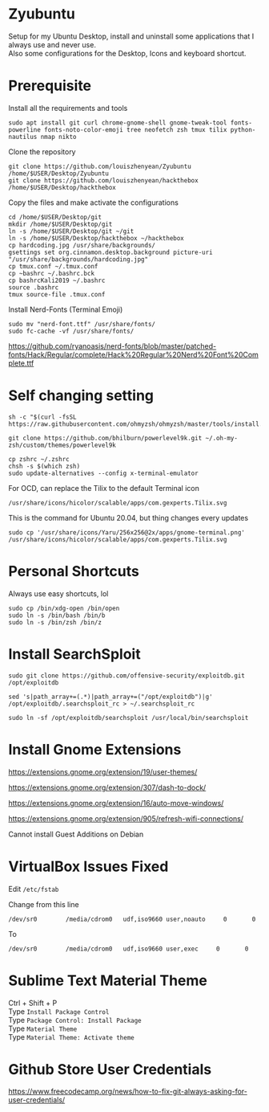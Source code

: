 # Zyubuntu
Setup for my Ubuntu Desktop, install and uninstall some applications that I always use and never use.  
Also some configurations for the Desktop, Icons and keyboard shortcut.  

# Prerequisite
Install all the requirements and tools  
```
sudo apt install git curl chrome-gnome-shell gnome-tweak-tool fonts-powerline fonts-noto-color-emoji tree neofetch zsh tmux tilix python-nautilus nmap nikto 
````

Clone the repository
```
git clone https://github.com/louiszhenyean/Zyubuntu /home/$USER/Desktop/Zyubuntu
git clone https://github.com/louiszhenyean/hackthebox /home/$USER/Desktop/hackthebox
```

Copy the files and make activate the configurations
```
cd /home/$USER/Desktop/git
mkdir /home/$USER/Desktop/git
ln -s /home/$USER/Desktop/git ~/git
ln -s /home/$USER/Desktop/hackthebox ~/hackthebox  
cp hardcoding.jpg /usr/share/backgrounds/
gsettings set org.cinnamon.desktop.background picture-uri "/usr/share/backgrounds/hardcoding.jpg"
cp tmux.conf ~/.tmux.conf
cp ~bashrc ~/.bashrc.bck
cp bashrcKali2019 ~/.bashrc
source .bashrc
tmux source-file .tmux.conf
```

Install Nerd-Fonts (Terminal Emoji)  
```
sudo mv "nerd-font.ttf" /usr/share/fonts/
sudo fc-cache -vf /usr/share/fonts/
```
https://github.com/ryanoasis/nerd-fonts/blob/master/patched-fonts/Hack/Regular/complete/Hack%20Regular%20Nerd%20Font%20Complete.ttf

# Self changing setting
```
sh -c "$(curl -fsSL https://raw.githubusercontent.com/ohmyzsh/ohmyzsh/master/tools/install.sh)"
```

```
git clone https://github.com/bhilburn/powerlevel9k.git ~/.oh-my-zsh/custom/themes/powerlevel9k
```

```
cp zshrc ~/.zshrc
chsh -s $(which zsh)
sudo update-alternatives --config x-terminal-emulator
```

For OCD, can replace the Tilix to the default Terminal icon  
```
/usr/share/icons/hicolor/scalable/apps/com.gexperts.Tilix.svg
```

This is the command for Ubuntu 20.04, but thing changes every updates  
```
sudo cp '/usr/share/icons/Yaru/256x256@2x/apps/gnome-terminal.png' /usr/share/icons/hicolor/scalable/apps/com.gexperts.Tilix.svg
```

# Personal Shortcuts
Always use easy shortcuts, lol
```
sudo cp /bin/xdg-open /bin/open
sudo ln -s /bin/bash /bin/b
sudo ln -s /bin/zsh /bin/z 
```

# Install SearchSploit
```
sudo git clone https://github.com/offensive-security/exploitdb.git /opt/exploitdb
```

```
sed 's|path_array+=(.*)|path_array+=("/opt/exploitdb")|g' /opt/exploitdb/.searchsploit_rc > ~/.searchsploit_rc
```

```
sudo ln -sf /opt/exploitdb/searchsploit /usr/local/bin/searchsploit
```


# Install Gnome Extensions
https://extensions.gnome.org/extension/19/user-themes/

https://extensions.gnome.org/extension/307/dash-to-dock/

https://extensions.gnome.org/extension/16/auto-move-windows/

https://extensions.gnome.org/extension/905/refresh-wifi-connections/

Cannot install Guest Additions on Debian

# VirtualBox Issues Fixed
Edit `/etc/fstab`

Change from this line  
```
/dev/sr0        /media/cdrom0   udf,iso9660 user,noauto     0       0
```

To  
```
/dev/sr0        /media/cdrom0   udf,iso9660 user,exec     0       0
```

# Sublime Text Material Theme
Ctrl + Shift + P  
Type `Install Package Control`  
Type `Package Control: Install Package`  
Type `Material Theme`  
Type `Material Theme: Activate theme`  

# Github Store User Credentials
https://www.freecodecamp.org/news/how-to-fix-git-always-asking-for-user-credentials/
